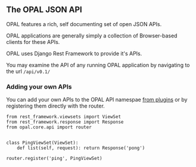 ## The OPAL JSON API

OPAL features a rich, self documenting set of open JSON APIs.

OPAL applications are generally simply a collection of Browser-based clients
for these APIs.

OPAL uses Django Rest Framework to provide it's APIs.

You may examine the API of any running OPAL application by navigating to the url `/api/v0.1/`

### Adding your own APIs

You can add your own APIs to the OPAL API namespae [from plugins](plugins.md#adding-apis) or 
by registering them directly with the router.

    from rest_framework.viewsets import ViewSet
    from rest_framework.response import Response
    from opal.core.api import router
    

    class PingViewSet(ViewSet):
        def list(self, request): return Response('pong')

    router.register('ping', PingViewSet)
